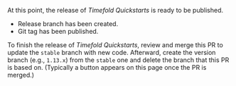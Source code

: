 At this point, the release of _Timefold Quickstarts_ is ready to be published.

- Release branch has been created.
- Git tag has been published.

To finish the release of _Timefold Quickstarts_,
review and merge this PR to update the `stable` branch with new code.
Afterward,
create the version branch (e.g., `1.13.x`) from the `stable` one and delete the branch that this PR is based on. 
(Typically a button appears on this page once the PR is merged.)